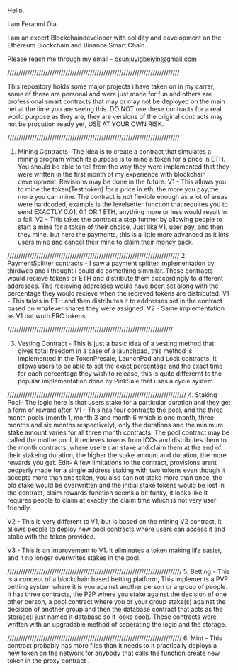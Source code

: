 Hello,

I am Feranmi Ola

I am an expert Blockchaindeveloper with solidity and development on the Ethereum Blockchain and Binance Smart Chain.

Please reach me through my email - osunjuyigbeiyin@gmail.com


/////////////////////////////////////////////////////////////////////////////


This repository holds some major projects i have taken on in my carrer, some of these are personal and were just made for fun and others are professional smart contracts that may or may not be deployed on the main net at the time you are seeing this.
DO NOT use these contracts for a real world purpose as they are, they are versions of the original contracts may not be procution ready yet, USE AT YOUR OWN RISK.


/////////////////////////////////////////////////////////////////////////////

1. Mining Contracts-
  The idea is to create a contract that simulates a mining program which its purpose is to mine a token for a price in ETH. You should be able to tell from the way they were implemented that they were written in the first month of my experience with blockchain development. Revisions may be done in the future.
  V1 - This allows you to mine the token(Test token) for a price in eth, the more you pay,the more you can mine. The contract is not flexible enough as a lot of areas were hardcoded, example is the levelsetter function that requires you to send EXACTLY 0.01, 0.1 OR 1 ETH, anything more or less would result in a fail. 
  V2 - This takes the contract a step further by allowing people to start a mine for a token of their choice, Just like V1, user pay, and then they mine, but here the payments, this is a little more advanced as it lets users mine and cancel their mine to claim their money back.
  
/////////////////////////////////////////////////////////////////////////////
2. PaymentSplitter contracts - 
  I saw a payment splitter implementation by thirdweb and i thought i could do something simmilar. 
  These contracts would recieve tokens or ETH and distribute them acccordingly to different addresses. The recieving addresses would have been set along with the percentage they would recieve when the recieved tokens are distributed.
  V1 - This takes in ETH and then distributes it to addresses set in the contract based on whatever shares they were assigned.
  V2 - Same implementation as V1 but wuth ERC tokens.
  
  //////////////////////////////////////////////////////////////////////////
  
3. Vesting Contract - 
  This is just a basic idea of a vesting method that gives total freedom in a case of a launchpad, this method is implemented in the TokenPresale, LaunchPad and Lock contracts.
  It allows users to be able to set the exact percentage and the exact time for each percentage they wish to release, this is quite differernt to the popular implementation done by PinkSale that uses a cycle system.
  
////////////////////////////////////////////////////////////////////////////////
4. Staking Pool-
  The logic here is that users stake for a particular duration and they get a form of reward after.
  V1 - This has four contracts the pool, and the three month pools (month 1, month 3 and month 6 which is one month, three months and six months respectively), only the durations and the minimum stake amount varies for all three month contracts. 
  The pool contract may be called the motherpool, it recieves tokens from ICOs and distributes them to the month contracts, where usere can stake and claim them at the end of their stakeing duration, the higher the stake amount and duration, the more rewards you get. 
  Edit- A few limitations to the contract, provisions arent peoperly made for a single address staking with two tokens even though it accepts more than one token, you also can not stake more than once, the old stake would be overwritten and the initial stake tokens would be lost in the contract, claim rewards function seems a bit funky, it looks like it requires people to claim at exactly the claim time which is not very user friendly.
  
  V2 - This is very different to V1, but is based on the mining V2 contract, it allows people to deploy new pool contracts where users can access it and stake with the token provided.
  
  V3 - This is an improvement to V1. it eliminates a token making life easier, and it no longer overwrites stakes in the pool.

//////////////////////////////////////////////////////////////////////////////
5. Betting -
  This is a concept of a blockchain based betting platform, This implements a PVP betting system where it is you against another person or a group of people.
  It has three contracts, the P2P where you stake against the decision of one other person, a pool contract where you or your group stake(s) against the decision of another group and then the database contract that acts as the storage(I just named it database so it looks cool).
  These contracts were written with an upgradable method of seperating the logic and the storage.
  
//////////////////////////////////////////////////////////////////////////////
6. Mint -
  This contract probably has more files than it needs to
  It practically deploys a new token on the network for anybody that calls the function create new token in the proxy contract .
